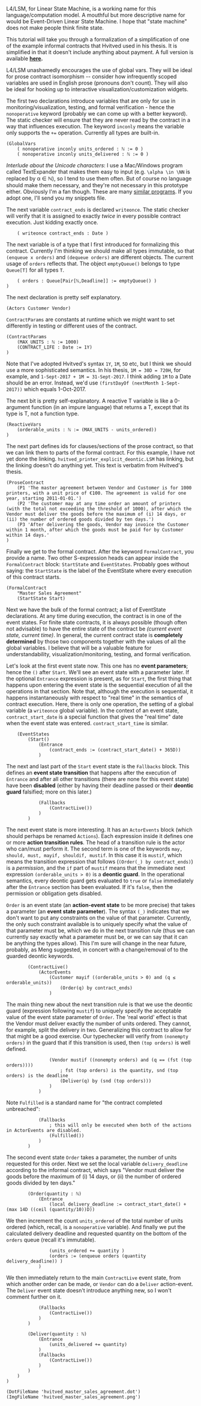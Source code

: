 L4/LSM, for Linear State Machine, is a working name for this language/computation model. A mouthful but more descriptive name for would be Event-Driven Linear State Machine. I hope that "state machine" does not make people think finite state.

This tutorial will take you through a formalization of a simplification of one of the example informal contracts that Hvitved used in his thesis. It is simplified in that it doesn't include anything about payment. A full version is available **[here](https://github.com/legalese/legalese-compiler/blob/master/linear_state_machine_language/examples/hvitved_master_sales_agreement_explicit_deontic.LSM).**

L4/LSM unashamedly encourages the use of global vars. They will be ideal for prose contract isomorphism -- consider how infrequently scoped variables are used in English prose (pronouns don't count). They will also be ideal for hooking up to interactive visualization/customization widgets.

The first two declarations introduce variables that are only for use in monitoring/visualization, testing, and formal verification - hence the `nonoperative` keyword (probably we can come up with a better keyword). The static checker will ensure that they are never read by the contract in a way that influences execution. The keyword `inconly` means the variable only supports the `+=` operation. Currently all types are built-in.

	(GlobalVars 
		( nonoperative inconly units_ordered : ℕ := 0 )
		( nonoperative inconly units_delivered : ℕ := 0 )

*Interlude about the Unicode characters*: I use a Mac/Windows program called TextExpander that makes them easy to input (e.g. `\alpha \in \NN` is replaced by α ∈ ℕ), so I tend to use them often. But of course no language should make them necessary, and they're not necessary in this prototype either. Obviously I'm a fan though. These are many [similar programs](http://alternativeto.net/software/textexpander/). If you adopt one, I'll send you my snippets file.
		
The next variable `contract_ends` is declared `writeonce`. The static checker will verify that it is assigned to exactly *twice* in every possible contract execution. Just kidding exactly once.

		( writeonce contract_ends : Date )
		
The next variable is of a type that I first introduced for formalizing this contract. Currently I'm thinking we should make all types immutable, so that `(enqueue x orders)` and `(dequeue orders)` are different objects. The current usage of `orders` reflects that. The object `emptyQueue()` belongs to type `Queue[T]` for all types `T`.
		
		( orders : Queue[Pair[ℕ,Deadline]] := emptyQueue() ) 
	)
	
The next declaration is pretty self explanatory.

	(Actors Customer Vendor)

`ContractParams` are constants at runtime which we might want to set differently in testing or different uses of the contract.

	(ContractParams 
		(MAX_UNITS : ℕ := 1000)
		(CONTRACT_LIFE : Date := 1Y)
	)
	
Note that I've adopted Hvitved's syntax `1Y`, `1M`, `5D` etc, but I think we should use a more sophisticated semantics. In his thesis, `1M = 30D = 720H`, for example, and `1-Sept-2017 + 1M = 31-Sept-2017`. I think adding `1M` to a Date should be an error. Instead, we'd use `(firstDayOf (nextMonth 1-Sept-2017))` which equals 1-Oct-2017.

The next bit is pretty self-explanatory. A reactive T variable is like a 0-argument function (in an impure language) that returns a T, except that its type is T, not a function type.

	(ReactiveVars
		(orderable_units : ℕ := (MAX_UNITS - units_ordered))
	)

The next part defines ids for clauses/sections of the prose contract, so that we can link them to parts of the formal contract. For this example, I have not yet done the linking. `hvitved_printer_explicit_deontic.LSM` has linking, but the linking doesn't do anything yet. This text is verbatim from Hvitved's thesis.

	(ProseContract 
	 	(P1 'The master agreement between Vendor and Customer is for 1000 printers, with a unit price of €100. The agreement is valid for one year, starting 2011-01-01.')
	 	(P2 'The customer may at any time order an amount of printers (with the total not exceeding the threshold of 1000), after which the Vendor must deliver the goods before the maximum of (i) 14 days, or (ii) the number of ordered goods divided by ten days.')
	 	(P3 'After delivering the goods, Vendor may invoice the Customer within 1 month, after which the goods must be paid for by Customer within 14 days.'
	)
	
Finally we get to the formal contract. After the keyword `FormalContract`, you provide a name. Two other S-expression	heads can appear inside the `FormalContract` block: `StartState` and `EventStates`. Probably goes without saying: the `StartState` is the label of the EventState where every execution of this contract starts.

	(FormalContract	
		"Master Sales Agreement"	
		(StartState Start)
		
Next we have the bulk of the formal contract; a list of EventState declarations. At any time during execution, the contract is in one of the event states. For finite state contracts, it is always possible (though often not advisable) to have the entire state of the contract be *(current event state, current time)*. In general, the current contract state is **completely determined** by those two components together with the values of all the global variables. I believe that will be a valuable feature for understandability, visualization/monitoring, testing, and formal verification.
		
Let's look at the first event state now. This one has no **event parameters**; hence the `()` after `Start`. We'll see an event state with a parameter later. If the optional `Entrance` expression is present, as for `Start`, the first thing that happens upon entering the event state is the sequential execution of all the operations in that section. Note that, although the execution is sequential, it happens instantaneously with respect to "real time" in the semantics of contract execution. Here, there is only one operation, the setting of a global variable (a `writeonce` global variable). In the context of an event state, `contract_start_date` is a special function that gives the "real time" date when the event state was entered. `contract_start_time` is similar. 
		
		(EventStates
			(Start()
				(Entrance
					(contract_ends := (contract_start_date() + 365D))
				)
			
The next and last part of the `Start` event state is the `Fallbacks` block. This defines an **event state transition** that happens after the execution of `Entrance` and after all other transitions (there are none for this event state) have been **disabled** (either by having their deadline passed or their **deontic guard** falsified; more on this later.)
			
				(Fallbacks
					(ContractLive())
				)			
			)

The next event state is more interesting. It has an `ActorEvents` block (which should perhaps be renamed `Actions`). Each expression inside it defines one or more **action transition rules**. The head of a transition rule is the actor who can/must perform it. The second term is one of the keywords `may, should, must, mayif, shouldif, mustif`. In this case it is `mustif`, which means the transition expression that follows (`(Order(_) by contract_ends)`) is a *permission*, and the `if` part of `mustif` means that the immediate next expression `(orderable_units > 0)` is a **deontic guard**. In the operational semantics, every deontic guard gets evaluated to `true` or `false` immediately after the `Entrance` section has been evaluated. If it's `false`, then the permission or obligation gets disabled.

`Order` is an event state (an **action-event state** to be more precise) that takes a parameter (an **event state parameter**). The syntax `(_)` indicates that we don't want to put any constraints on the value of that parameter. Currently, the only such constraint available is to uniquely specify what the value of that parameter must be, which we do in the next transition rule (thus we can currently say exactly what a parameter must be, or we can say that it can be anything the types allow). This I'm sure will change in the near future, probably, as Meng suggested, in concert with a change/removal of to the guarded deontic keywords.

			(ContractLive()
				(ActorEvents
					(Customer mayif ((orderable_units > 0) and (q ≤ orderable_units))
						(Order(q) by contract_ends)
					)				
				
The main thing new about the next transition rule is that we use the deontic guard (expression following `mustif`) to uniquely specify the acceptable value of the event state parameter of `Order`. The 'real world' effect is that the Vendor must deliver exactly the number of units ordered. They cannot, for example, split the delivery in two. Generalizing this contract to allow for that might be a good exercise. Our typechecker will verify from `(nonempty orders)` in the guard that if this transition is used, then `(top orders)` is well defined.
				
					(Vendor mustif ((nonempty orders) and (q == (fst (top orders))))
						; fst (top orders) is the quantity, snd (top orders) is the deadline
						(Deliver(q) by (snd (top orders)))
					)
				)
							
Note `Fulfilled` is a standard name for "the contract completed unbreached":

				(Fallbacks
					; this will only be executed when both of the actions in ActorEvents are disabled.							
					(Fulfilled())
				)
			)

The second event state `Order` takes a parameter, the number of units requested for this order. Next we set the local variable `delivery_deadline` according to the informal contract, which says "Vendor must deliver the goods before the maximum of (i) 14 days, or (ii) the number of ordered goods divided by ten days." 

			(Order(quantity : ℕ)			
				(Entrance
					(local delivery_deadline := contract_start_date() + (max 14D ((ceil (quantity/10))D))
				
We then increment the count `units_ordered` of the total number of units ordered (which, recall, is a `nonoperative` variable). And finally we put the calculated delivery deadline and requested quantity on the bottom of the `orders` queue (recall it's immutable).				

					(units_ordered += quantity )
					(orders := (enqueue orders (quantity delivery_deadline)) )
				)	

We then immediately return to the main `ContractLive` event state, from which another order can be made, or `Vendor` can do a `Deliver` action-event. The `Deliver` event state doesn't introduce anything new, so I won't comment further on it.

				(Fallbacks
					(ContractLive())
				)
			)
	
			(Deliver(quantity : ℕ)
				(Entrance
					(units_delivered += quantity)
				)
				(Fallbacks
					(ContractLive())
				)
			)
		)
	)		
	
	(DotFileName 'hvitved_master_sales_agreement.dot')
	(ImgFileName 'hvitved_master_sales_agreement.png')